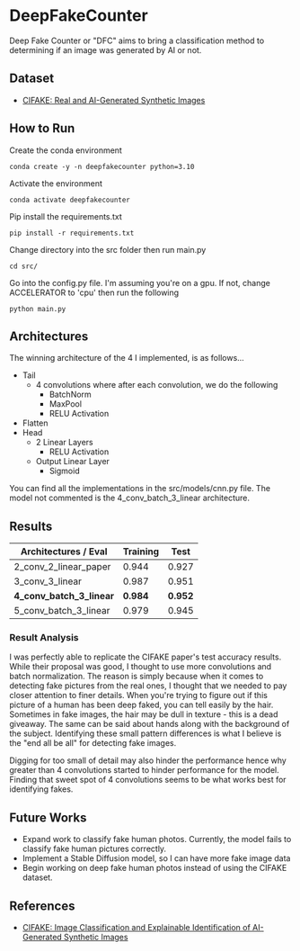 # DeepFakeCounter
Deep Fake Counter or "DFC" aims to bring a classification method to determining if an image was generated by AI or not.

## Dataset
- [CIFAKE: Real and AI-Generated Synthetic Images](https://www.kaggle.com/datasets/birdy654/cifake-real-and-ai-generated-synthetic-images)

## How to Run
Create the conda environment
```
conda create -y -n deepfakecounter python=3.10
```

Activate the environment
```
conda activate deepfakecounter
```

Pip install the requirements.txt
```
pip install -r requirements.txt
```

Change directory into the src folder then run main.py
```
cd src/
```

Go into the config.py file. I'm assuming you're on a gpu. If not, change ACCELERATOR to 'cpu' then run the following

```
python main.py
```

## Architectures
The winning architecture of the 4 I implemented, is as follows...
- Tail
  - 4 convolutions where after each convolution, we do the following
    - BatchNorm
    - MaxPool
    - RELU Activation
- Flatten
- Head
  - 2 Linear Layers
    - RELU Activation
  - Output Linear Layer
    - Sigmoid
   
You can find all the implementations in the src/models/cnn.py file. The model not commented is the 4_conv_batch_3_linear architecture.

## Results
| Architectures / Eval  | Training | Test  |
|-----------------------|----------|-------|
| 2_conv_2_linear_paper | 0.944    | 0.927 |
| 3_conv_3_linear       | 0.987    | 0.951 |
| <b>4_conv_batch_3_linear </b> | <b>0.984</b>    | <b>0.952</b> |
| 5_conv_batch_3_linear | 0.979    | 0.945 |

### Result Analysis
I was perfectly able to replicate the CIFAKE paper's test accuracy results. While their proposal was good, I thought to use more convolutions and batch normalization. The reason is simply because when it comes to detecting fake pictures from the real ones, I thought that we needed to pay closer attention to finer details. When you're trying to figure out if this picture of a human has been deep faked, you can tell easily by the hair. Sometimes in fake images, the hair may be dull in texture - this is a dead giveaway. The same can be said about hands along with the background of the subject. Identifying these small pattern differences is what I believe is the "end all be all" for detecting fake images.

Digging for too small of detail may also hinder the performance hence why greater than 4 convolutions started to hinder performance for the model. Finding that sweet spot of 4 convolutions seems to be what works best for identifying fakes.

## Future Works
- Expand work to classify fake human photos. Currently, the model fails to classify fake human pictures correctly.
- Implement a Stable Diffusion model, so I can have more fake image data
- Begin working on deep fake human photos instead of using the CIFAKE dataset.

## References
- [CIFAKE: Image Classification and Explainable Identification of AI-Generated Synthetic Images](https://arxiv.org/abs/2303.14126)
